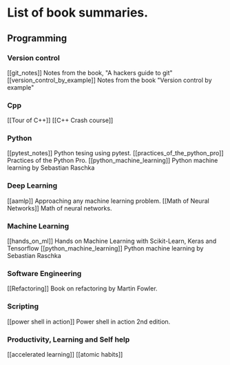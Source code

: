 # List of book summaries. 

## Programming
### Version control
[[git_notes]] Notes from the book, "A hackers guide to git"
[[version_control_by_example]] Notes from the book "Version control by example"

### Cpp
[[Tour of C++]]
[[C++ Crash course]]

### Python
[[pytest_notes]] Python tesing using pytest.
[[practices_of_the_python_pro]] Practices of the Python Pro.
[[python_machine_learning]] Python machine learning by Sebastian Raschka

### Deep Learning
[[aamlp]] Approaching any machine learning problem.
[[Math of Neural Networks]] Math of neural networks.

### Machine Learning
[[hands_on_ml]] Hands on Machine Learning with Scikit-Learn, Keras and Tensorflow
[[python_machine_learning]] Python machine learning by Sebastian Raschka

### Software Engineering
[[Refactoring]] Book on refactoring by Martin Fowler.

### Scripting
[[power shell in action]] Power shell in action 2nd edition.

### Productivity, Learning and Self help
[[accelerated learning]]
[[atomic habits]]
